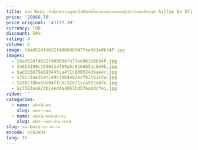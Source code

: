 ```yaml
---
title: หนัง Boss เก้าอี้สํานักงานธุรกิจไฟฟ้าเก้าอี้นวดระบายอากาศอยู่ประจําคอมพิวเตอร์ Sillas De Oficina เฟอร์นิเจอร์สํานักงาน
price: '20868.70'
price_original: '41737.39'
currency: THB
discount: 50%
rating: 4
volume: 6
image: S4ad524fd622f400698f477ee961e0b34P.jpg
images:
  - S4ad524fd622f400698f477ee961e0b34P.jpg
  - S38b3198c159642df89a5c816d85ac6e9k.jpg
  - Sad1b5679e693445ca4f1c800534d9ae4r.jpg
  - S76c31ae364c149c19b4402ecfb2581c5w.jpg
  - S2d8c7dba5de04ffcbc32671cca932e4fe.jpg
  - Sc7563a4673b14ed4a4957bd576a0dcfei.jpg
video: ''
categories:
  - name: เฟอร์นิเจอร์
    slug: เฟอร-เจอร
  - name: เฟอร์นิเจอร์สำนักงาน
    slug: เฟอร-เจอร-สำน-กงาน
slug: หน-boss-เก-าอ-าน
encode: ol62eDs
lang: th
---
```

  